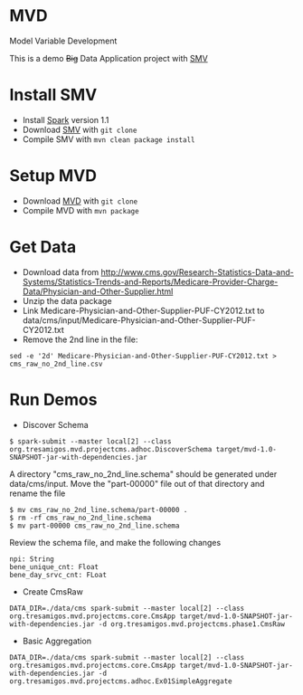 MVD
===

Model Variable Development

This is a demo ~~Big~~ Data Application project with [SMV](https://github.com/TresAmigosSD/SMV)

Install SMV
===========

* Install [Spark](http://spark.apache.org/) version 1.1
* Download [SMV](https://github.com/TresAmigosSD/SMV) with ```git clone```
* Compile SMV with ```mvn clean package install```

Setup MVD
========

* Download [MVD](https://github.com/TresAmigosSD/MVD) with ```git clone```
* Compile MVD with ```mvn package```

Get Data
=======

* Download data from 
  http://www.cms.gov/Research-Statistics-Data-and-Systems/Statistics-Trends-and-Reports/Medicare-Provider-Charge-Data/Physician-and-Other-Supplier.html
* Unzip the data package
* Link Medicare-Physician-and-Other-Supplier-PUF-CY2012.txt to data/cms/input/Medicare-Physician-and-Other-Supplier-PUF-CY2012.txt
* Remove the 2nd line in the file:
```shell
sed -e '2d' Medicare-Physician-and-Other-Supplier-PUF-CY2012.txt > cms_raw_no_2nd_line.csv
```

Run Demos
========

* Discover Schema
```shell
$ spark-submit --master local[2] --class org.tresamigos.mvd.projectcms.adhoc.DiscoverSchema target/mvd-1.0-SNAPSHOT-jar-with-dependencies.jar
```
A directory "cms_raw_no_2nd_line.schema" should be generated under data/cms/input. Move the "part-00000" file out of that directory and rename the file
```shell
$ mv cms_raw_no_2nd_line.schema/part-00000 .
$ rm -rf cms_raw_no_2nd_line.schema
$ mv part-00000 cms_raw_no_2nd_line.schema
```
Review the schema file, and make the following changes
```text
npi: String
bene_unique_cnt: Float
bene_day_srvc_cnt: FLoat
```

* Create CmsRaw
```shell
DATA_DIR=./data/cms spark-submit --master local[2] --class org.tresamigos.mvd.projectcms.core.CmsApp target/mvd-1.0-SNAPSHOT-jar-with-dependencies.jar -d org.tresamigos.mvd.projectcms.phase1.CmsRaw
```

* Basic Aggregation 
```shell
DATA_DIR=./data/cms spark-submit --master local[2] --class org.tresamigos.mvd.projectcms.core.CmsApp target/mvd-1.0-SNAPSHOT-jar-with-dependencies.jar -d org.tresamigos.mvd.projectcms.adhoc.Ex01SimpleAggregate
```

